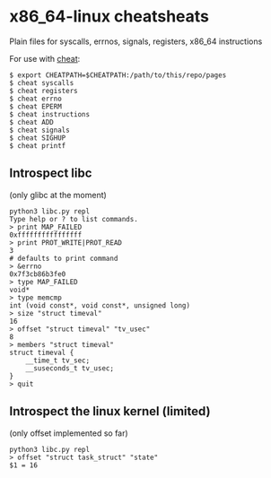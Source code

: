 # x86_64-linux cheatsheats

Plain files for syscalls, errnos, signals, registers, x86_64 instructions

For use with [cheat](https://github.com/chrisallenlane/cheat):

```console
$ export CHEATPATH=$CHEATPATH:/path/to/this/repo/pages
$ cheat syscalls
$ cheat registers
$ cheat errno
$ cheat EPERM
$ cheat instructions
$ cheat ADD
$ cheat signals
$ cheat SIGHUP
$ cheat printf
```

## Introspect libc

(only glibc at the moment)

```
python3 libc.py repl
Type help or ? to list commands.
> print MAP_FAILED
0xffffffffffffffff
> print PROT_WRITE|PROT_READ
3
# defaults to print command
> &errno
0x7f3cb86b3fe0
> type MAP_FAILED
void*
> type memcmp
int (void const*, void const*, unsigned long)
> size "struct timeval"
16
> offset "struct timeval" "tv_usec"
8
> members "struct timeval"
struct timeval {
    __time_t tv_sec;
    __suseconds_t tv_usec;
}
> quit
```

## Introspect the linux kernel (limited)

(only offset implemented so far)

```
python3 libc.py repl
> offset "struct task_struct" "state"
$1 = 16
```
